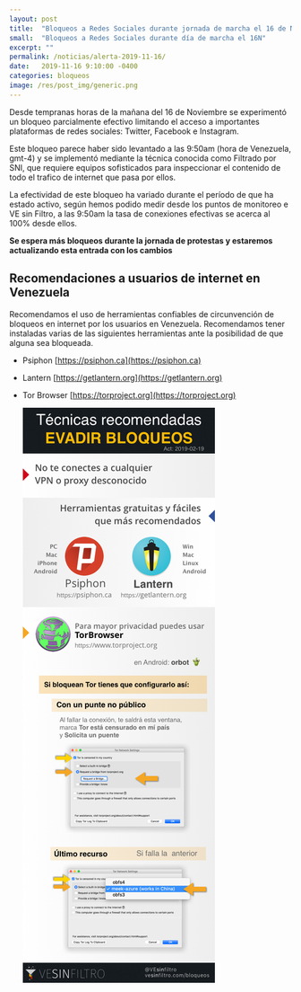 ```yaml
---
layout: post
title:  "Bloqueos a Redes Sociales durante jornada de marcha el 16 de Noviembre"
small:  "Bloqueos a Redes Sociales durante día de marcha el 16N"
excerpt: ""
permalink: /noticias/alerta-2019-11-16/
date:   2019-11-16 9:10:00 -0400
categories: bloqueos
image: /res/post_img/generic.png
---
```


<!-- ![Cover image](/res/post_img/alerta-2019-06-04.png) -->

Desde tempranas horas de la mañana del 16 de Noviembre se experimentó un bloqueo parcialmente efectivo limitando el acceso a importantes plataformas de redes sociales: Twitter, Facebook e Instagram.

Este bloqueo parece haber sido levantado a las 9:50am (hora de Venezuela, gmt-4) y se implementó mediante la técnica conocida como Filtrado por SNI, que requiere equipos sofisticados para inspeccionar el contenido de todo el trafico de internet que pasa por ellos.

La efectividad de este bloqueo ha variado durante el período de que ha estado activo, según hemos podido medir desde los puntos de monitoreo e VE sin Filtro, a las 9:50am la tasa de conexiones efectivas se acerca al 100% desde ellos.

**Se espera más bloqueos durante la jornada de protestas y estaremos actualizando esta entrada con los cambios**


## Recomendaciones a usuarios de internet en Venezuela

Recomendamos el uso de herramientas confiables de circunvención de
bloqueos en internet por los usuarios en Venezuela. Recomendamos tener instaladas varias de las
siguientes herramientas ante la posibilidad de que alguna sea bloqueada.

-   Psiphon [https://psiphon.ca](https://psiphon.ca)

-   Lantern [https://getlantern.org](https://getlantern.org)

-   Tor Browser [https://torproject.org](https://torproject.org)

    ![](/res/img/tecnicas_evadir_bloqueos.png)
